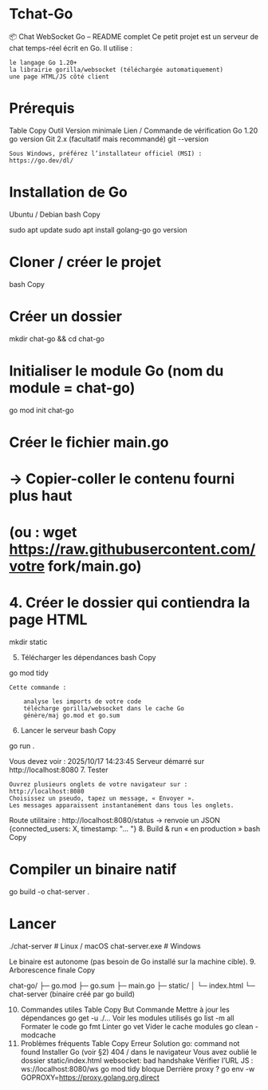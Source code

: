 # Tchat-Go
📦 Chat WebSocket Go – README complet
Ce petit projet est un serveur de chat temps-réel écrit en Go.
Il utilise :

    le langage Go 1.20+
    la librairie gorilla/websocket (téléchargée automatiquement)
    une page HTML/JS côté client

# Prérequis
Table
Copy
Outil	Version minimale	Lien / Commande de vérification
Go	1.20	go version
Git	2.x (facultatif mais recommandé)	git --version

    Sous Windows, préférez l’installateur officiel (MSI) :
    https://go.dev/dl/

# Installation de Go
Ubuntu / Debian
bash
Copy

sudo apt update
sudo apt install golang-go
go version

# Cloner / créer le projet
bash
Copy

#  Créer un dossier
mkdir chat-go && cd chat-go

# Initialiser le module Go (nom du module = chat-go)
go mod init chat-go

# Créer le fichier main.go
#    → Copier-coller le contenu fourni plus haut
#    (ou : wget https://raw.githubusercontent.com/votre fork/main.go)

# 4. Créer le dossier qui contiendra la page HTML
mkdir static

5. Télécharger les dépendances
bash
Copy

go mod tidy

    Cette commande :

        analyse les imports de votre code
        télécharge gorilla/websocket dans le cache Go
        génère/maj go.mod et go.sum

6. Lancer le serveur
bash
Copy

go run .

Vous devez voir :
2025/10/17 14:23:45 Serveur démarré sur http://localhost:8080
7. Tester

    Ouvrez plusieurs onglets de votre navigateur sur :
    http://localhost:8080
    Choisissez un pseudo, tapez un message, « Envoyer ».
    Les messages apparaissent instantanément dans tous les onglets.

Route utilitaire :
http://localhost:8080/status
→ renvoie un JSON {connected_users: X, timestamp: "... "}
8. Build & run « en production »
bash
Copy

# Compiler un binaire natif
go build -o chat-server .

# Lancer
./chat-server        # Linux / macOS
chat-server.exe      # Windows

Le binaire est autonome (pas besoin de Go installé sur la machine cible).
9. Arborescence finale
Copy

chat-go/
├─ go.mod
├─ go.sum
├─ main.go
├─ static/
│  └─ index.html
└─ chat-server      (binaire créé par go build)

10. Commandes utiles
Table
Copy
But	Commande
Mettre à jour les dépendances	go get -u ./...
Voir les modules utilisés	go list -m all
Formater le code	go fmt
Linter	go vet
Vider le cache modules	go clean -modcache
11. Problèmes fréquents
Table
Copy
Erreur	Solution
go: command not found	Installer Go (voir §2)
404 / dans le navigateur	Vous avez oublié le dossier static/index.html
websocket: bad handshake	Vérifier l’URL JS : ws://localhost:8080/ws
go mod tidy bloque	Derrière proxy ? go env -w GOPROXY=https://proxy.golang.org,direct